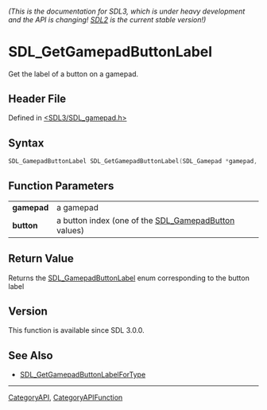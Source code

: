 ###### (This is the documentation for SDL3, which is under heavy development and the API is changing! [SDL2](https://wiki.libsdl.org/SDL2/) is the current stable version!)
# SDL_GetGamepadButtonLabel

Get the label of a button on a gamepad.

## Header File

Defined in [<SDL3/SDL_gamepad.h>](https://github.com/libsdl-org/SDL/blob/main/include/SDL3/SDL_gamepad.h)

## Syntax

```c
SDL_GamepadButtonLabel SDL_GetGamepadButtonLabel(SDL_Gamepad *gamepad, SDL_GamepadButton button);

```

## Function Parameters

|                 |                                                                           |
| --------------- | ------------------------------------------------------------------------- |
| **gamepad**     | a gamepad                                                                 |
| **button**      | a button index (one of the [SDL_GamepadButton](SDL_GamepadButton) values) |

## Return Value

Returns the [SDL_GamepadButtonLabel](SDL_GamepadButtonLabel) enum
corresponding to the button label

## Version

This function is available since SDL 3.0.0.

## See Also

* [SDL_GetGamepadButtonLabelForType](SDL_GetGamepadButtonLabelForType)

----
[CategoryAPI](CategoryAPI), [CategoryAPIFunction](CategoryAPIFunction)

